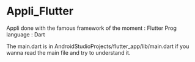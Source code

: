 # Appli_Flutter
Appli done with the famous framework of the moment : Flutter
Prog language : Dart

The main.dart is in AndroidStudioProjects/flutter_app/lib/main.dart if you wanna read the main file and try to understand it.
